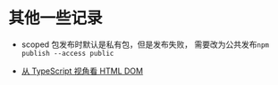 # 其他一些记录

-   scoped 包发布时默认是私有包，但是发布失败， 需要改为公共发布`npm publish --access public`

-   [从 TypeScript 视角看 HTML DOM](https://blog.csdn.net/HermitSun/article/details/95780601)
